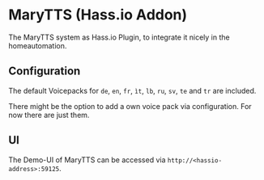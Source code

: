 # MaryTTS (Hass.io Addon)

The MaryTTS system as Hass.io Plugin, to integrate it nicely in the homeautomation. 

## Configuration

The default Voicepacks for `de`, `en`, `fr`, `ìt`, `lb`, `ru`, `sv`, `te` and `tr` are included.

There might be the option to add a own voice pack via configuration. For now there are just them.

## UI

The Demo-UI of MaryTTS can be accessed via `http://<hassio-address>:59125`.


